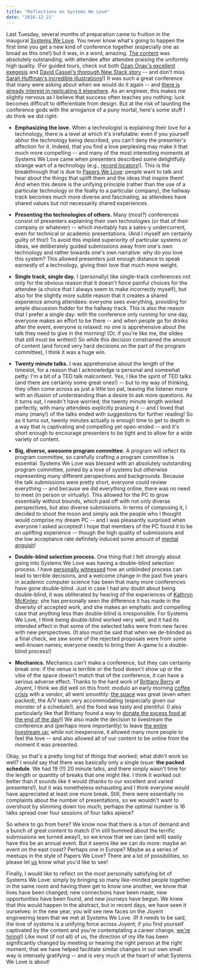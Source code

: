 ```yaml
---
title: "Reflections on Systems We Love"
date: "2016-12-21"
---
```


Last Tuesday, several months of preparation came to fruition in the inaugural [Systems We Love](http://systemswe.love). You never know what's going to happen the first time you get a new kind of conference together (especially one as broad as this one!) but it was, in a word, amazing. [The content](http://systemswe.love/videos) was absolutely outstanding, with attendee after attendee praising the uniformly high quality. (For guided tours, check out both [Ozan Onay's excellent exegesis](https://blog.bradfieldcs.com/all-the-talks-from-systems-we-love-debcd9cffca#.pbvnlufii) and [David Cassel's thorough New Stack story](http://thenewstack.io/systems-we-love/) -- and don't miss [Sarah Huffman's incredible illustrations](https://speakerdeck.com/dbilar/20-number-systemswelove-talks-handwritten-summaries-by-sarah-huffman-at-dangerpudding)!) It was such a great conference that many were asking about when we would do it again -- and [there is already interest in replicating it elsewhere](https://lobste.rs/s/amzyxk/all_talks_from_systems_we_love/comments/89qos4#c_89qos4). As an engineer, this makes me slightly nervous as I believe that success often teaches you nothing: luck becomes difficult to differentiate from design. But at the risk of taunting the conference gods with the arrogance of a puny mortal, here's some stuff I _do_ think we did right:

- **Emphasizing the love.** When a technologist is explaining their love for a technology, there is a level at which it's irrefutable: even if you yourself abhor the technology being described, you can't deny the presenter's affection for it. Indeed, that you find a love perplexing may make it that much more compelling -- and many of the most interesting moments at Systems We Love came when presenters described some delightfully strange wart of a technology (e.g., [record locators](https://www.youtube.com/watch?v=TPe6UXMDMGM&feature=youtu.be&t=1h4m14s)!). This is the breakthrough that is due to [Papers We Love](http://paperswelove.org/): people want to talk and hear about the things that uplift them and the ideas that inspire them! And when this desire is the unifying principle (rather than the use of a particular technology or the fealty to a particular company), the hallway track becomes much more diverse and fascinating, as attendees have shared values but not necessarily shared experiences.
    
- **Presenting the technologies of others.** Many (most?) conferences consist of presenters explaining their own technologies (or that of their company or whatever) -- which inevitably has a sales-y undercurrent, even for technical or academic presentations. (And I myself am certainly guilty of this!) To avoid this implied superiority of particular systems or ideas, we deliberately guided submissions away from one's own technology and rather towards one's own narrative: why do _you_ love this system? This allowed presenters just enough distance to speak earnestly of a technology, giving their love that much more weight.
    
- **Single track, single day.** I (personally) like single-track conferences not only for the obvious reason that it doesn't force painful choices for the attendee (a choice that I always seem to make incorrectly myself), but also for the slightly more subtle reason that it creates a shared experience among attendees: everyone sees everything, providing for ample discussion fodder for the hallway track. This is also the reason that I prefer a single day: with the conference only running for one day, everyone makes an effort to be there -- and when people go for drinks after the event, everyone is relaxed: no one is apprehensive about the talk they need to give in the morning! (Or, if you're like me, the slides that still must be written!) So while this decision constrained the amount of content (and forced very hard decisions on the part of the program committee), I think it was a huge win.
    
- **Twenty minute talks.** I was apprehensive about the length of the timeslot, for a reason that I acknowledge is personal and somewhat petty: I'm a bit of a TED talk malcontent. Yes, I like the spirit of TED talks (and there are certainly some great ones!) -- but to my way of thinking, they often come across as just a little too pat, leaving the listener more with an illusion of understanding than a desire to ask more questions. As it turns out, I needn't have worried; the twenty minute length worked perfectly, with many attendees explicitly praising it -- and I loved that many (many!) of the talks ended with suggestions for further reading! So as it turns out, twenty minutes actually _is_ enough time to get to depth in a way that is captivating and compelling yet open-ended -- and it's short enough to encourage presenters to be tight and to allow for a wide variety of content.
    
- **Big, diverse, awesome program committee.** A program will reflect its program committee, so carefully crafting a program committee is essential. Systems We Love was blessed with an absolutely outstanding program committee, joined by a love of systems but otherwise representing many different perspectives and backgrounds. Because the talk submissions were pretty short, everyone could review everything -- and because we did everything online, there was no need to meet (in person or virtually). This allowed for the PC to grow essentially without bounds, which paid off with not only diverse perspectives, but also diverse submissions. In terms of composing it, I decided to shoot the moon and simply ask the people who I thought would comprise my dream PC -- and I was pleasantly surprised when everyone I asked accepted! I hope that members of the PC found it to be an uplifting experience -- though the high quality of submissions and the low acceptance rate definitely induced some amount of [mental anguish](https://twitter.com/jessfraz/status/790979493351481345)!
    
- **Double-blind selection process.** One thing that I felt strongly about going into Systems We Love was having a double-blind selection process. I have [personally witnessed](https://www.usenix.org/conference/atc16/technical-sessions/presentation/cantrill) how an unblinded process can lead to terrible decisions, and a welcome change in the past five years in academic computer science has been that many more conferences have gone double-blind. Just in case I had any doubt about being double-blind, it was obliterated by hearing of the experiences of [Kathryn McKinley](https://en.wikipedia.org/wiki/Kathryn_S._McKinley): she has personally seen the difference it has made in the diversity of accepted work, and she makes an emphatic and compelling case that anything less than double-blind is irresponsible. For Systems We Love, I think being double-blind worked very well, and it had its intended effect in that some of the selected talks were from new faces with new perspectives. (It also must be said that when we de-blinded as a final check, we saw some of the rejected proposals were from some well-known names; everyone needs to bring their A-game to a double-blind process!)
    
- **Mechanics.** Mechanics can't make a conference, but they can certainly break one: if the venue is terrible or the food doesn't show up or the vibe of the space doesn't match that of the conference, it can have a serious adverse effect. Thanks to the hard work of [Brittany Berry](https://twitter.com/Bnberr) at Joyent, I think we did well on this front: modulo an early morning [coffee crisis](https://www.youtube.com/watch?v=xMzUBR3PfME) with a vendor, all went smoothly: [the space](https://twitter.com/misterbisson/status/808755900605341696) was great (even when packed), the A/V team very accommodating (especially given our monster of a schedule!), and the food was tasty and plentiful. (I also particularly like that Brittany found a way to [donate the excess food at the end of the day](https://twitter.com/SystemsWeLove/status/809281266742796289)!) We also made the decision to livestream the conference and (perhaps more importantly) to leave [the entire livestream up](https://www.youtube.com/watch?v=TPe6UXMDMGM); while not inexpensive, it allowed many more people to feel the love -- and also allowed all of our content to be online from the moment it was presented.
    

Okay, so that's a pretty long list of things that worked; what didn't work so well? I would say that there was basically only a single issue: **the packed schedule**. We had 19 (!!) 20 minute talks, and there simply wasn't time for the length or quantity of breaks that one might like. I think it worked out better than it sounds like it would (thanks to our excellent and varied presenters!), but it was nonetheless exhausting and I think everyone would have appreciated at least one more break. Still, there were essentially no complaints about the number of presentations, so we wouldn't want to overshoot by slimming down too much; perhaps the optimal number is 16 talks spread over four sessions of four talks apiece?

So where to go from here? We know now that there is a ton of demand and a bunch of great content to match (I'm still bummed about the terrific submissions we turned away!), so we know that we can (and will) easily have this be an annual event. But it seems like we can do more: maybe an event on the east coast? Perhaps one in Europe? Maybe as a series of meetups in the style of Papers We Love? There are a lot of possibilities, so please let [us](https://twitter.com/systemswelove) know what you'd like to see!

Finally, I would like to reflect on the most personally satisfying bit of Systems We Love: simply by bringing so many like-minded people together in the same room and having them get to know one another, we know that lives have been changed; new connections have been made, new opportunities have been found, and new journeys have begun. We knew that this would happen in the abstract, but in recent days, we have seen it ourselves: in the new year, you will see new faces on the Joyent engineering team that we met at Systems We Love. (If it needs to be said, the love of systems is a unifying force across Joyent; if you find yourself captivated by the content and you're contemplating a career change, [we're hiring](https://www.joyent.com/about/careers)!) Like most (if not all) of us, the direction of my life has been significantly changed by meeting or hearing the right person at the right moment; that we have helped facilitate similar changes in our own small way is intensely gratifying -- and is very much at the heart of what Systems We Love is about!
